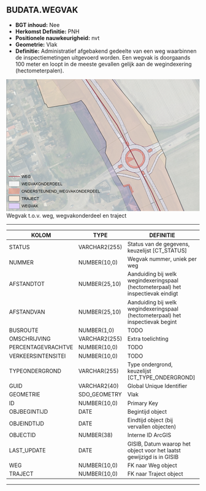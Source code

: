 ﻿## BUDATA.WEGVAK


* __BGT inhoud:__ Nee
* __Herkomst Definitie:__ PNH
* __Positionele nauwkeurigheid:__ nvt
* __Geometrie:__ Vlak
* __Definitie:__ Administratief afgebakend gedeelte van een weg waarbinnen de inspectiemetingen uitgevoerd worden.
Een wegvak is doorgaands 100 meter en loopt in de meeste gevallen gelijk aan de wegindexering (hectometerpalen).

![wegvak t.o.v. weg, wegvakonderdeel en traject](weg_wvo_onderst-wvo_traject_wegvak.png)
Wegvak t.o.v. weg, wegvakonderdeel en traject

***

|KOLOM                               |TYPE              |DEFINITIE|
|------                              |----              |-----    |
|STATUS                              |VARCHAR2(255)     |Status van de gegevens, keuzelijst [CT_STATUS]|
|NUMMER                              |NUMBER(10,0)      |Wegvak nummer, uniek per weg|
|AFSTANDTOT                          |NUMBER(25,10)     |Aanduiding bij welk wegindexeringspaal (hectometerpaal) het inspectievak eindigt|
|AFSTANDVAN                          |NUMBER(25,10)     |Aanduiding bij welk wegindexeringspaal (hectometerpaal) het inspectievak begint|
|BUSROUTE                            |NUMBER(1,0)       |TODO|
|OMSCHRIJVING                        |VARCHAR2(255)     |Extra toelichting|
|PERCENTAGEVRACHTVE                  |NUMBER(10,0)      |TODO|
|VERKEERSINTENSITEI                  |NUMBER(10,0)      |TODO|
|TYPEONDERGROND                      |VARCHAR(255)      |Type ondergrond, keuzelijst [CT_TYPE_ONDERGROND]|
|GUID                                |VARCHAR2(40)      |Global Unique Identifier|
|GEOMETRIE                           |SDO_GEOMETRY      |Vlak|
|ID                                  |NUMBER(10,0)      |Primary Key|
|OBJBEGINTIJD                        |DATE              |Begintijd object|
|OBJEINDTIJD                         |DATE              |Eindtijd object (bij vervallen objecten)|
|OBJECTID                            |NUMBER(38)        |Interne ID ArcGIS|
|LAST_UPDATE                         |DATE              |GISIB, Datum waarop het object voor het laatst gewijzigd is in GISIB|
|WEG                                 |NUMBER(10,0)      |FK naar Weg object|
|TRAJECT                             |NUMBER(10,0)      |FK naar Traject object|

***

